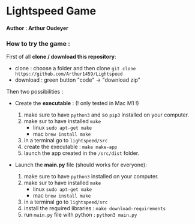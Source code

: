 # Lightspeed Game

#### Author : Arthur Oudeyer

### How to try the game :

First of all **clone / download this repository**:
- clone : choose a folder and then clone `git clone https://github.com/Arthur1459/Lightspeed` 
- download : green button "code" -> "download zip"

Then two possibilities :

- Create the **executable** : (! only tested in Mac M1 !)
  1. make sure to have `python3` and so `pip3` installed on your computer.
  2. make sur to have installed `make` 
     - linux `sudo apt-get make`
     - mac `brew install make`
  3. in a terminal go to  `lightspeed/src`
  4. create the executable : ``make make-app``
  5. launch the app created in the `/src/dist` folder.


- Launch the **main.py** file (should works for everyone):
  1. make sure to have `python3` installed on your computer.
  2. make sur to have installed `make` 
     - linux `sudo apt-get make`
     - mac `brew install make`
  3. in a terminal go to  `lightspeed/src`
  4. install the required libraries : `make download-requirements`
  5. run `main.py` file with python : `python3 main.py`